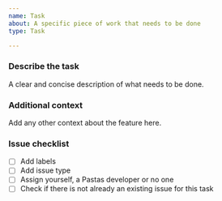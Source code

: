 ```yaml
---
name: Task
about: A specific piece of work that needs to be done
type: Task

---
```


### Describe the task
A clear and concise description of what needs to be done.

### Additional context
Add any other context about the feature here.

### Issue checklist
- [ ] Add labels
- [ ] Add issue type
- [ ] Assign yourself, a Pastas developer or no one
- [ ] Check if there is not already an existing issue for this task